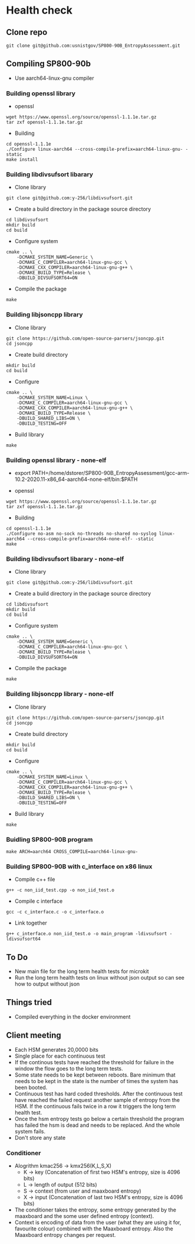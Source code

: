 # Health check

## Clone repo
```
git clone git@github.com:usnistgov/SP800-90B_EntropyAssessment.git
```

## Compiling SP800-90b 

- Use aarch64-linux-gnu compiler

### Building openssl library

- openssl
```
wget https://www.openssl.org/source/openssl-1.1.1e.tar.gz
tar zxf openssl-1.1.1e.tar.gz
```

- Building
```
cd openssl-1.1.1e
./Configure linux-aarch64 --cross-compile-prefix=aarch64-linux-gnu- -static
make install
```

### Building libdivsufsort libarary

- Clone library
```
git clone git@github.com:y-256/libdivsufsort.git
```

- Create a build directory in the package source directory
```
cd libdivsufsort
mkdir build
cd build
```
- Configure system 
```
cmake .. \
    -DCMAKE_SYSTEM_NAME=Generic \
    -DCMAKE_C_COMPILER=aarch64-linux-gnu-gcc \
    -DCMAKE_CXX_COMPILER=aarch64-linux-gnu-g++ \
    -DCMAKE_BUILD_TYPE=Release \
    -DBUILD_DIVSUFSORT64=ON
```

- Compile the package
```
make
```

### Building libjsoncpp library

- Clone library
```
git clone https://github.com/open-source-parsers/jsoncpp.git
cd jsoncpp
```

- Create build directory
```
mkdir build
cd build
```

- Configure 
```
cmake .. \
    -DCMAKE_SYSTEM_NAME=Linux \
    -DCMAKE_C_COMPILER=aarch64-linux-gnu-gcc \
    -DCMAKE_CXX_COMPILER=aarch64-linux-gnu-g++ \
    -DCMAKE_BUILD_TYPE=Release \
    -DBUILD_SHARED_LIBS=ON \
    -DBUILD_TESTING=OFF
```

- Build library
```
make
```

### Building openssl library - none-elf

- export PATH=/home/dstorer/SP800-90B_EntropyAssessment/gcc-arm-10.2-2020.11-x86_64-aarch64-none-elf/bin:$PATH

- openssl
```
wget https://www.openssl.org/source/openssl-1.1.1e.tar.gz
tar zxf openssl-1.1.1e.tar.gz
```

- Building
```
cd openssl-1.1.1e
./Configure no-asm no-sock no-threads no-shared no-syslog linux-aarch64 --cross-compile-prefix=aarch64-none-elf- -static
make
```

### Building libdivsufsort libarary - none-elf

- Clone library
```
git clone git@github.com:y-256/libdivsufsort.git
```

- Create a build directory in the package source directory
```
cd libdivsufsort
mkdir build
cd build
```
- Configure system 
```
cmake .. \
    -DCMAKE_SYSTEM_NAME=Generic \
    -DCMAKE_C_COMPILER=aarch64-linux-gnu-gcc \
    -DCMAKE_BUILD_TYPE=Release \
    -DBUILD_DIVSUFSORT64=ON
```

- Compile the package
```
make
```

### Building libjsoncpp library - none-elf

- Clone library
```
git clone https://github.com/open-source-parsers/jsoncpp.git
cd jsoncpp
```

- Create build directory
```
mkdir build
cd build
```

- Configure 
```
cmake .. \
    -DCMAKE_SYSTEM_NAME=Linux \
    -DCMAKE_C_COMPILER=aarch64-linux-gnu-gcc \
    -DCMAKE_CXX_COMPILER=aarch64-linux-gnu-g++ \
    -DCMAKE_BUILD_TYPE=Release \
    -DBUILD_SHARED_LIBS=ON \
    -DBUILD_TESTING=OFF
```

- Build library
```
make
```

### Buidling SP800-90B program

```
make ARCH=aarch64 CROSS_COMPILE=aarch64-linux-gnu-
```

### Building SP800-90B with c_interface on x86 linux
- Compile c++ file 
```
g++ -c non_iid_test.cpp -o non_iid_test.o
```

- Compile c interface 
```
gcc -c c_interface.c -o c_interface.o
```

- Link together
```
g++ c_interface.o non_iid_test.o -o main_program -ldivsufsort -ldivsufsort64
```


## To Do
- New main file for the long term health tests for microkit
- Run the long term health tests on linux without json output so can see how to output without json

## Things tried
- Compiled everything in the docker environment

## Client meeting
- Each HSM generates 20,0000 bits 
- Single place for each continuous test
- If the continous tests have reached the threshold for failure in the window the flow goes to the long term tests. 
- Some state needs to be kept between reboots. Bare minimum that needs to be kept in the state is the number of times the system has been booted.
- Continuous test has hard coded thresholds. After the continuous test have reached the failed request another sample of entropy from the HSM. If the continuous fails twice in a row it triggers the long term health test. 
- Once the hsm entropy tests go below a certain threshold the program has failed the hsm is dead and needs to be replaced. And the whole system fails. 
- Don't store any state 

### Conditioner
- Alogrithm kmac256 -> kmx256(K,L,S,X)
    - K -> key (Concatenation of first two HSM's entropy, size is 4096 bits)
    - L -> length of output (512 bits)
    - S -> context (from user and maaxboard entropy)
    - X -> input (Concatenation of last two HSM's entropy, size is 4096 bits)
- The conditioner takes the entropy, some entropy generated by the maaxboard and the some user defined entropy (context).
- Context is encoding of data from the user (what they are using it for, favourite colour) combined with the Maaxboard entropy. Also the Maaxboard entropy changes per request.



